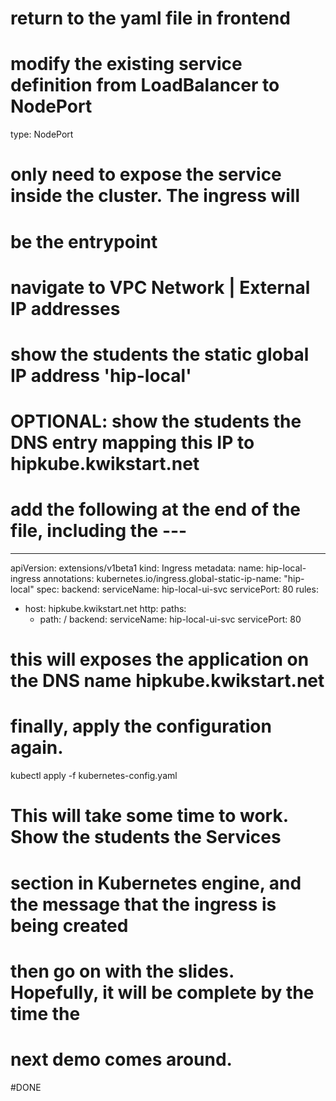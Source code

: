 # return to the yaml file in frontend

# modify the existing service definition from LoadBalancer to NodePort

  type: NodePort

# only need to expose the service inside the cluster. The ingress will 
# be the entrypoint

# navigate to VPC Network | External IP addresses
# show the students the static global IP address 'hip-local'

# OPTIONAL: show the students the DNS entry mapping this IP to hipkube.kwikstart.net

# add the following at the end of the file, including the ---

---

apiVersion: extensions/v1beta1
kind: Ingress
metadata:
  name: hip-local-ingress
  annotations:
    kubernetes.io/ingress.global-static-ip-name: "hip-local"
spec:
  backend:
    serviceName: hip-local-ui-svc
    servicePort: 80
  rules:
  - host: hipkube.kwikstart.net
    http:
      paths:
      - path: /
        backend:
          serviceName: hip-local-ui-svc
          servicePort: 80

# this will exposes the application on the DNS name hipkube.kwikstart.net

# finally, apply the configuration again. 

kubectl apply -f kubernetes-config.yaml

# This will take some time to work.  Show the students the Services 
# section in Kubernetes engine, and the message that the ingress is being created
# then go on with the slides. Hopefully, it will be complete by the time the
# next demo comes around.

#DONE




